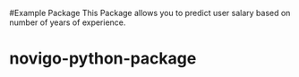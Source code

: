 #Example Package
This Package allows you to predict user salary based on number of years of experience.
# novigo-python-package
